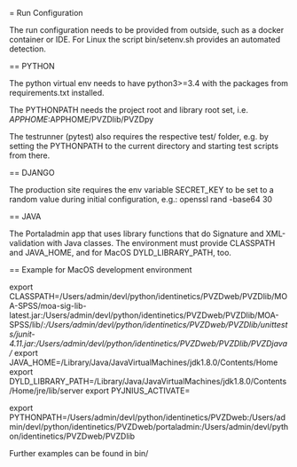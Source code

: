 = Run Configuration

The run configuration needs to be provided from outside, such as a docker container or IDE.
For Linux the script bin/setenv.sh provides an automated detection.

== PYTHON

The python virtual env needs to have python3>=3.4 with the packages from requirements.txt installed.  

The PYTHONPATH needs the project root and library root set, i.e.
$APPHOME:$APPHOME/PVZDlib/PVZDpy

The testrunner (pytest) also requires the respective test/ folder, 
e.g. by setting the PYTHONPATH to the current directory and starting test scripts from there. 

== DJANGO

The production site requires the env variable SECRET_KEY to be set to a random value during initial configuration, e.g.:
openssl rand -base64 30

== JAVA

The Portaladmin app that uses library functions that do Signature and XML-validation with Java classes. 
The environment must provide CLASSPATH and JAVA_HOME, and for MacOS DYLD_LIBRARY_PATH, too.

== Example for MacOS development environment

export CLASSPATH=/Users/admin/devl/python/identinetics/PVZDweb/PVZDlib/MOA-SPSS/moa-sig-lib-latest.jar:/Users/admin/devl/python/identinetics/PVZDweb/PVZDlib/MOA-SPSS/lib/*:/Users/admin/devl/python/identinetics/PVZDweb/PVZDlib/unittests/junit-4.11.jar:/Users/admin/devl/python/identinetics/PVZDweb/PVZDlib/PVZDjava/*
export JAVA_HOME=/Library/Java/JavaVirtualMachines/jdk1.8.0/Contents/Home
export DYLD_LIBRARY_PATH=/Library/Java/JavaVirtualMachines/jdk1.8.0/Contents/Home/jre/lib/server
export PYJNIUS_ACTIVATE=

export PYTHONPATH=/Users/admin/devl/python/identinetics/PVZDweb:/Users/admin/devl/python/identinetics/PVZDweb/portaladmin:/Users/admin/devl/python/identinetics/PVZDweb/PVZDlib

Further examples can be found in bin/